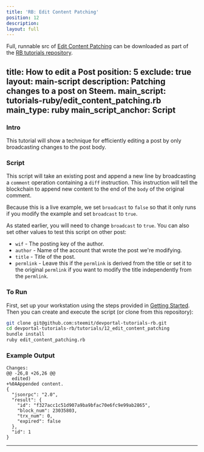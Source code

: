 ```yaml
---
title: 'RB: Edit Content Patching'
position: 12
description: 
layout: full
---              
```

<span class="fa-pull-left top-of-tutorial-repo-link"><span class="first-word">Full</span>, runnable src of [Edit Content Patching](https://github.com/steemit/devportal-tutorials-rb/tree/master/tutorials/12_edit_content_patching) can be downloaded as part of the [RB tutorials repository](https://github.com/steemit/devportal-tutorials-rb).</span>
<br>

title: How to edit a Post
position: 5
exclude: true
layout: main-script
description: Patching changes to a post on Steem.
main_script: tutorials-ruby/edit_content_patching.rb
main_type: ruby
main_script_anchor: Script
---

### Intro

This tutorial will show a technique for efficiently editing a post by only broadcasting changes to the post body.

### Script

This script will take an existing post and append a new line by broadcasting a `comment` operation containing a `diff` instruction.  This instruction will tell the blockchain to append new content to the end of the `body` of the original comment.

Because this is a live example, we set `broadcast` to `false` so that it only runs if you modify the example and set `broadcast` to `true`.

As stated earlier, you will need to change `broadcast` to `true`.  You can also set other values to test this script on other post:

* `wif` - The posting key of the author.
* `author` - Name of the account that wrote the post we're modifying.
* `title` - Title of the post.
* `permlink` - Leave this if the `permlink` is derived from the title or set it to the original `permlink` if you want to modify the title independently from the `permlink`.

### To Run

First, set up your workstation using the steps provided in [Getting Started](https://developers.steem.io/tutorials-ruby/getting_started).  Then you can create and execute the script (or clone from this repository):

```bash
git clone git@github.com:steemit/devportal-tutorials-rb.git
cd devportal-tutorials-rb/tutorials/12_edit_content_patching
bundle install
ruby edit_content_patching.rb
```

### Example Output

```
Changes:
@@ -26,8 +26,26 @@
  edited)
+%0AAppended content.
{
  "jsonrpc": "2.0",
  "result": {
    "id": "f327acc1c51d907a9ba9bfac70e6fc9e99ab2865",
    "block_num": 23035803,
    "trx_num": 0,
    "expired": false
  },
  "id": 1
}
```

---
